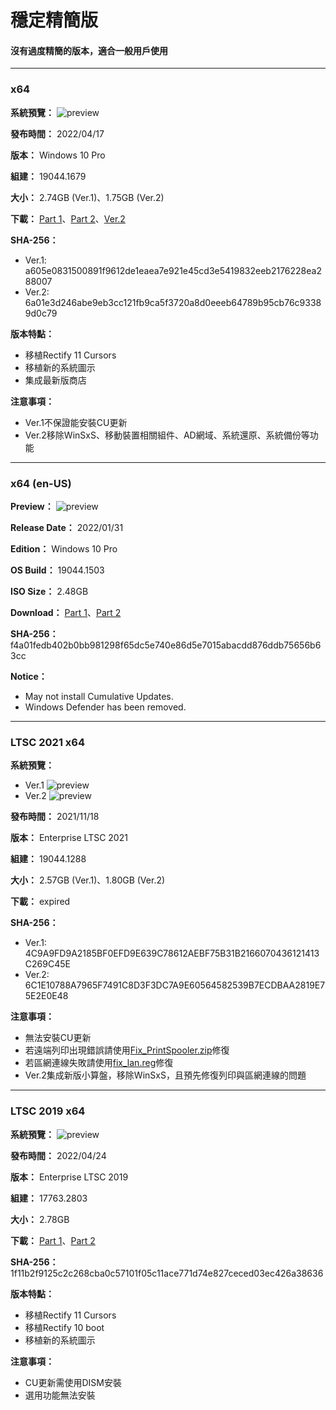 # 穩定精簡版

#### 沒有過度精簡的版本，適合一般用戶使用

----

### x64

**系統預覽：**
![preview](/preview/19044.1679_220416.png)

**發布時間：** 2022/04/17

**版本：** Windows 10 Pro

**組建：** 19044.1679

**大小：** 2.74GB (Ver.1)、1.75GB (Ver.2)

**下載：** [Part 1](https://github.com/WhatTheBlock/WindowsSimplify/releases/download/w10.220416/19044.1679_220416.part1.rar)、[Part 2](https://github.com/WhatTheBlock/WindowsSimplify/releases/download/w10.220416/19044.1679_220416.part2.rar)、[Ver.2](https://github.com/WhatTheBlock/WindowsSimplify/releases/download/w10.220416/19044.1679_220416-2.iso)

**SHA-256：**
- Ver.1: a605e0831500891f9612de1eaea7e921e45cd3e5419832eeb2176228ea288007
- Ver.2: 6a01e3d246abe9eb3cc121fb9ca5f3720a8d0eeeb64789b95cb76c93389d0c79

**版本特點：**
- 移植Rectify 11 Cursors
- 移植新的系統圖示
- 集成最新版商店

**注意事項：**
- Ver.1不保證能安裝CU更新
- Ver.2移除WinSxS、移動裝置相關組件、AD網域、系統還原、系統備份等功能

----

### x64 (en-US)

**Preview：**
![preview](/preview/19044.1503_220130.png)

**Release Date：** 2022/01/31

**Edition：** Windows 10 Pro

**OS Build：** 19044.1503

**ISO Size：** 2.48GB

**Download：** [Part 1](https://github.com/WhatTheBlock/WindowsSimplify/releases/download/w10.220130/19044.1503_220130.part1.rar)、[Part 2](https://github.com/WhatTheBlock/WindowsSimplify/releases/download/w10.220130/19044.1503_220130.part2.rar)

**SHA-256：** f4a01fedb402b0bb981298f65dc5e740e86d5e7015abacdd876ddb75656b63cc

**Notice：**
- May not install Cumulative Updates.
- Windows Defender has been removed.

----

### LTSC 2021 x64

**系統預覽：**
- Ver.1
![preview](/preview/Win10_LTSC_19044.1288_211118.png)
- Ver.2
![preview](/preview/Win10_LTSC_19044.1288_211118v2.png)

**發布時間：** 2021/11/18

**版本：** Enterprise LTSC 2021

**組建：** 19044.1288

**大小：** 2.57GB (Ver.1)、1.80GB (Ver.2)

**下載：** expired

**SHA-256：**
- Ver.1: 4C9A9FD9A2185BF0EFD9E639C78612AEBF75B31B2166070436121413C269C45E
- Ver.2: 6C1E10788A7965F7491C8D3F3DC7A9E60564582539B7ECDBAA2819E75E2E0E48

**注意事項：**
- 無法安裝CU更新
- 若遠端列印出現錯誤請使用[Fix_PrintSpooler.zip](https://github.com/WhatTheBlock/WindowsSimplify/releases/download/w10.211118/Fix_PrintSpooler.zip)修復
- 若區網連線失敗請使用[fix_lan.reg](https://github.com/WhatTheBlock/WindowsSimplify/releases/download/w10.211118/fix_lan.reg)修復
- Ver.2集成新版小算盤，移除WinSxS，且預先修復列印與區網連線的問題

----

### LTSC 2019 x64

**系統預覽：**
![preview](/preview/LTSC_17763.2803_220424.png)

**發布時間：** 2022/04/24

**版本：** Enterprise LTSC 2019

**組建：** 17763.2803

**大小：** 2.78GB

**下載：** [Part 1](https://github.com/WhatTheBlock/WindowsSimplify/releases/download/ltsc.220424/LTSC_17763.2803_220424.part1.rar)、[Part 2](https://github.com/WhatTheBlock/WindowsSimplify/releases/download/ltsc.220424/LTSC_17763.2803_220424.part2.rar)

**SHA-256：** 1f11b2f9125c2c268cba0c57101f05c11ace771d74e827ceced03ec426a38636

**版本特點：**
- 移植Rectify 11 Cursors
- 移植Rectify 10 boot
- 移植新的系統圖示

**注意事項：**
- CU更新需使用DISM安裝
- 選用功能無法安裝
